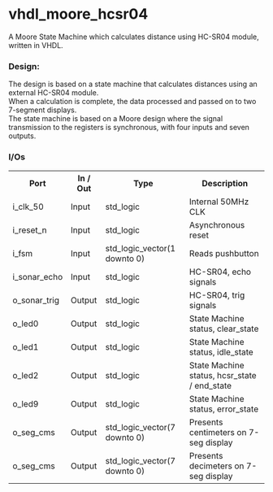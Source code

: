 # vhdl_moore_hcsr04
A Moore State Machine which calculates distance using HC-SR04 module, written in VHDL.<br>

### Design:
The design is based on a state machine that calculates distances using an external HC-SR04 module.<br>
When a calculation is complete, the data processed and passed on to two 7-segment displays.<br>
The state machine is based on a Moore design where the signal transmission to the registers is synchronous, with four inputs and seven outputs.

### I/Os
<table>
  <tr>
    <th>Port</th>
    <th>In / Out</th>
    <th>Type</th>
    <th>Description</th>
  </tr>
  <tr>
    <td>i_clk_50</td>
    <td>Input</td>
    <td>std_logic</td>
    <td>Internal 50MHz CLK</td>
  </tr>
  <tr>
    <td>i_reset_n</td>
    <td>Input</td>
    <td>std_logic</td>
    <td>Asynchronous reset</td>
  </tr>
  <tr>
    <td>i_fsm</td>
    <td>Input</td>
    <td>std_logic_vector(1 downto 0)</td>
    <td>Reads pushbutton</td>
  </tr>
  <tr>
    <td>i_sonar_echo</td>
    <td>Input</td>
    <td>std_logic</td>
    <td>HC-SR04, echo signals</td>
  </tr>
  <tr>
    <td>o_sonar_trig</td>
    <td>Output</td>
    <td>std_logic</td>
    <td>HC-SR04, trig signals</td>
  </tr>
  <tr>
    <td>o_led0</td>
    <td>Output</td>
    <td>std_logic</td>
    <td>State Machine status, clear_state</td>
  </tr>
  <tr>
    <td>o_led1</td>
    <td>Output</td>
    <td>std_logic</td>
    <td>State Machine status, idle_state</td>
  </tr>
  <tr>
    <td>o_led2</td>
    <td>Output</td>
    <td>std_logic</td>
    <td>State Machine status, hcsr_state / end_state</td>
  </tr>
  <tr>
    <td>o_led9</td>
    <td>Output</td>
    <td>std_logic</td>
    <td>State Machine status, error_state</td>
  </tr>
  <tr>
    <td>o_seg_cms</td>
    <td>Output</td>
    <td>std_logic_vector(7 downto 0)</td>
    <td>Presents centimeters on 7-seg display</td>
  </tr>
  <tr>
    <td>o_seg_cms</td>
    <td>Output</td>
    <td>std_logic_vector(7 downto 0)</td>
    <td>Presents decimeters on 7-seg display</td>
  </tr>
